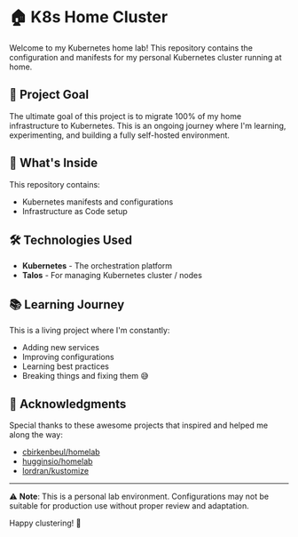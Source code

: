 # 🏠 K8s Home Cluster

Welcome to my Kubernetes home lab! This repository contains the configuration and manifests for my personal Kubernetes cluster running at home. 

## 🎯 Project Goal

The ultimate goal of this project is to migrate 100% of my home infrastructure to Kubernetes. This is an ongoing journey where I'm learning, experimenting, and building a fully self-hosted environment.

## 🚀 What's Inside

This repository contains:
- Kubernetes manifests and configurations
- Infrastructure as Code setup

## 🛠️ Technologies Used

- **Kubernetes** - The orchestration platform
- **Talos** - For managing Kubernetes cluster / nodes

## 📚 Learning Journey

This is a living project where I'm constantly:
- Adding new services
- Improving configurations
- Learning best practices
- Breaking things and fixing them 😅

## 🙏 Acknowledgments

Special thanks to these awesome projects that inspired and helped me along the way:

- [cbirkenbeul/homelab](https://github.com/cbirkenbeul/homelab)
- [hugginsio/homelab](https://github.com/hugginsio/homelab)
- [lordran/kustomize](https://framagit.org/lordran/kustomize)

---

⚠️ **Note**: This is a personal lab environment. Configurations may not be suitable for production use without proper review and adaptation.

Happy clustering! 🎉
